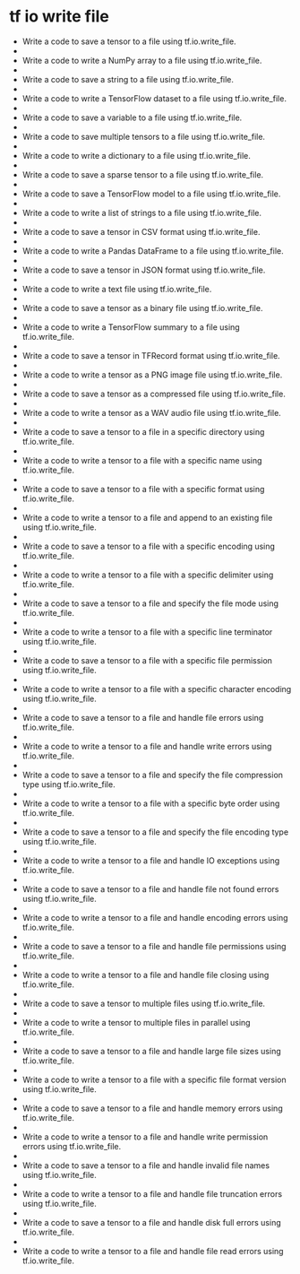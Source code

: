 # tf io write file

- Write a code to save a tensor to a file using tf.io.write_file.
- 
- Write a code to write a NumPy array to a file using tf.io.write_file.
- 
- Write a code to save a string to a file using tf.io.write_file.
- 
- Write a code to write a TensorFlow dataset to a file using tf.io.write_file.
- 
- Write a code to save a variable to a file using tf.io.write_file.
- 
- Write a code to save multiple tensors to a file using tf.io.write_file.
- 
- Write a code to write a dictionary to a file using tf.io.write_file.
- 
- Write a code to save a sparse tensor to a file using tf.io.write_file.
- 
- Write a code to save a TensorFlow model to a file using tf.io.write_file.
- 
- Write a code to write a list of strings to a file using tf.io.write_file.
- 
- Write a code to save a tensor in CSV format using tf.io.write_file.
- 
- Write a code to write a Pandas DataFrame to a file using tf.io.write_file.
- 
- Write a code to save a tensor in JSON format using tf.io.write_file.
- 
- Write a code to write a text file using tf.io.write_file.
- 
- Write a code to save a tensor as a binary file using tf.io.write_file.
- 
- Write a code to write a TensorFlow summary to a file using tf.io.write_file.
- 
- Write a code to save a tensor in TFRecord format using tf.io.write_file.
- 
- Write a code to write a tensor as a PNG image file using tf.io.write_file.
- 
- Write a code to save a tensor as a compressed file using tf.io.write_file.
- 
- Write a code to write a tensor as a WAV audio file using tf.io.write_file.
- 
- Write a code to save a tensor to a file in a specific directory using tf.io.write_file.
- 
- Write a code to write a tensor to a file with a specific name using tf.io.write_file.
- 
- Write a code to save a tensor to a file with a specific format using tf.io.write_file.
- 
- Write a code to write a tensor to a file and append to an existing file using tf.io.write_file.
- 
- Write a code to save a tensor to a file with a specific encoding using tf.io.write_file.
- 
- Write a code to write a tensor to a file with a specific delimiter using tf.io.write_file.
- 
- Write a code to save a tensor to a file and specify the file mode using tf.io.write_file.
- 
- Write a code to write a tensor to a file with a specific line terminator using tf.io.write_file.
- 
- Write a code to save a tensor to a file with a specific file permission using tf.io.write_file.
- 
- Write a code to write a tensor to a file with a specific character encoding using tf.io.write_file.
- 
- Write a code to save a tensor to a file and handle file errors using tf.io.write_file.
- 
- Write a code to write a tensor to a file and handle write errors using tf.io.write_file.
- 
- Write a code to save a tensor to a file and specify the file compression type using tf.io.write_file.
- 
- Write a code to write a tensor to a file with a specific byte order using tf.io.write_file.
- 
- Write a code to save a tensor to a file and specify the file encoding type using tf.io.write_file.
- 
- Write a code to write a tensor to a file and handle IO exceptions using tf.io.write_file.
- 
- Write a code to save a tensor to a file and handle file not found errors using tf.io.write_file.
- 
- Write a code to write a tensor to a file and handle encoding errors using tf.io.write_file.
- 
- Write a code to save a tensor to a file and handle file permissions using tf.io.write_file.
- 
- Write a code to write a tensor to a file and handle file closing using tf.io.write_file.
- 
- Write a code to save a tensor to multiple files using tf.io.write_file.
- 
- Write a code to write a tensor to multiple files in parallel using tf.io.write_file.
- 
- Write a code to save a tensor to a file and handle large file sizes using tf.io.write_file.
- 
- Write a code to write a tensor to a file with a specific file format version using tf.io.write_file.
- 
- Write a code to save a tensor to a file and handle memory errors using tf.io.write_file.
- 
- Write a code to write a tensor to a file and handle write permission errors using tf.io.write_file.
- 
- Write a code to save a tensor to a file and handle invalid file names using tf.io.write_file.
- 
- Write a code to write a tensor to a file and handle file truncation errors using tf.io.write_file.
- 
- Write a code to save a tensor to a file and handle disk full errors using tf.io.write_file.
- 
- Write a code to write a tensor to a file and handle file read errors using tf.io.write_file.